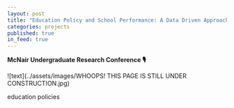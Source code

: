 ```yaml
---
layout: post
title: "Education Policy and School Performance: A Data Driven Approach"
categories: projects
published: true
in_feed: true
---
```

__McNair Undergraduate Research Conference 🎙️__

![text](../assets/images/WHOOPS! THIS PAGE IS STILL UNDER CONSTRUCTION.jpg)


education policies
